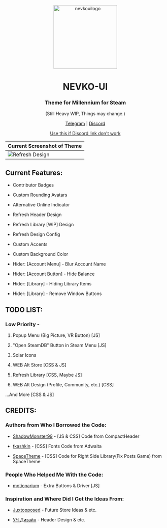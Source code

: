 <p align="center">
    <a href="https://github.com/dotFelixan/NEVKO-UI/">
        <picture>
          <img src="github/logo/newnevkologo.png?raw=true" alt="nevkouilogo" width="200">
        </picture>
    </a>
</p>

<div align="center">

# NEVKO-UI
### Theme for Millennium for Steam

(Still Heavy WIP, Things may change.)

[Telegram](https://t.me/dotSProjects) | [Discord](https://dsc.gg/dotProjects)

[Use this if Discord link don't work](https://discord.com/invite/mWtYwjcFZq)

 | Current Screenshot of Theme |
| ------------------- | 
| ![Refresh Design](https://github.com/dotFelixan/NEVKO-UI/blob/main/github/screenshots/newscreenshotlibrary.png?raw=true) |

</div>

## Current Features:

* Contributor Badges
* Custom Rounding Avatars

* Alternative Online Indicator

* Refresh Header Design
* Refresh Library [WIP] Design
* Refresh Design Config

* Custom Accents
* Custom Background Color

* Hider: [Account Menu] - Blur Account Name
* Hider: [Account Button] - Hide Balance
* Hider: [Library] - Hiding Library Items
* Hider: [Library] - Remove Window Buttons
 
## TODO LIST:
### Low Priority -

 1. Popup Menu (Big Picture, VR Button) [JS] 
 2. "Open SteamDB" Button in Steam Menu [JS]

 3. Solar Icons
 4. WEB Alt Store [CSS & JS]

 5. Refresh Library [CSS, Maybe JS]
 6. WEB Alt Design (Profile, Community, etc.) [CSS]
 
...And More [CSS & JS]

## CREDITS:
### Authors from Who I Borrowed the Code:

* [ShadowMonster99](https://github.com/shdwmtr) - [JS & CSS] Code from CompactHeader

* [tkashkin](https://github.com/tkashkin) - [CSS] Fonts Code from Adwaita

* [SpaceTheme](https://github.com/SpaceTheme) - [CSS] Code for Right Side Library(Fix Posts Game) from SpaceTheme

### People Who Helped Me With the Code:

* [motionarium](https://github.com/motionarium) - Extra Buttons & Driver [JS]

### Inspiration and Where Did I Get the Ideas From:

* [Juxtopposed](https://youtu.be/cDY2p1CTkPo) - Future Store Ideas & etc.

* [УЧ Дизайн](https://youtu.be/k0YCMI2ntjE) - Header Design & etc.
